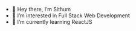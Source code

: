 - 👋 Hey there, I’m Sithum
- 👀 I’m interested in Full Stack Web Development
- 🌱 I’m currently learning ReactJS

<!---
sithum-sy/sithum-sy is a ✨ special ✨ repository because its `README.md` (this file) appears on your GitHub profile.
You can click the Preview link to take a look at your changes.
--->
